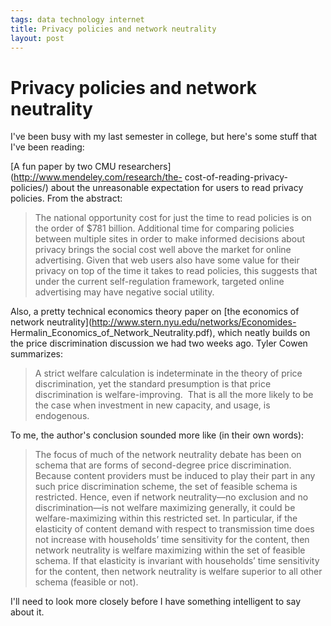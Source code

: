 ```yaml
--- 
tags: data technology internet
title: Privacy policies and network neutrality
layout: post
---
```

# Privacy policies and network neutrality


I've been busy with my last semester in college, but here's some stuff that
I've been reading: 

[A fun paper by two CMU researchers](http://www.mendeley.com/research/the-
cost-of-reading-privacy-policies/) about the unreasonable expectation for
users to read privacy policies. From the abstract:

> The national opportunity cost for just the time to read policies is on the
> order of $781 billion. Additional time for comparing policies between multiple
> sites in order to make informed decisions about privacy brings the social cost
> well above the market for online advertising. Given that web users also have
> some value for their privacy on top of the time it takes to read policies,
> this suggests that under the current self-regulation framework, targeted
> online advertising may have negative social utility.

Also, a pretty technical economics theory paper on [the economics of network
neutrality](http://www.stern.nyu.edu/networks/Economides-
Hermalin_Economics_of_Network_Neutrality.pdf), which neatly builds on the
price discrimination discussion we had two weeks ago. Tyler Cowen summarizes:

> A strict welfare calculation is indeterminate in the theory of price
> discrimination, yet the standard presumption is that price discrimination is
> welfare-improving.  That is all the more likely to be the case when investment
> in new capacity, and usage, is endogenous.

To me, the author's conclusion sounded more like (in their own words):

> The focus of much of the network neutrality debate has been on schema that
> are forms of second-degree price discrimination. Because content providers
> must be induced to play their part in any such price discrimination scheme,
> the set of feasible schema is restricted. Hence, even if network neutrality—no
> exclusion and no discrimination—is not welfare maximizing generally, it could
> be welfare-maximizing within this restricted set. In particular, if the
> elasticity of content demand with respect to transmission time does not
> increase with households’ time sensitivity for the content, then network
> neutrality is welfare maximizing within the set of feasible schema. If that
> elasticity is invariant with households’ time sensitivity for the content,
> then network neutrality is welfare superior to all other schema (feasible or
> not).

I'll need to look more closely before I have something intelligent to say
about it.

